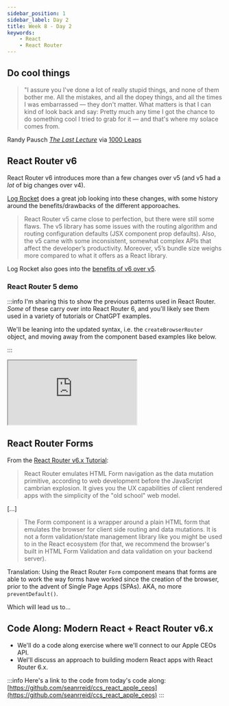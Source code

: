 ```yaml
---
sidebar_position: 1
sidebar_label: Day 2
title: Week 8 - Day 2
keywords:
    - React
    - React Router
---
```


## Do cool things

> "I assure you I've done a lot of really stupid things, and none of them bother me. All the mistakes, and all the dopey things, and all the times I was embarrassed — they don't matter. What matters is that I can kind of look back and say: Pretty much any time I got the chance to do something cool I tried to grab for it — and that's where my solace comes from.

Randy Pausch [_The Last Lecture_](https://www.amazon.com/Last-Lecture-Randy-Pausch/dp/1401323251?tag=chimindustry-20&geniuslink=true) via [1000 Leaps](https://1000leaps.com/2023/10/07/85-the-last-lecture/)

## React Router v6

React Router v6 introduces more than a few changes over v5 (and v5 had a _lot_ of big changes over v4).

[Log Rocket](https://blog.logrocket.com/migrating-react-router-v6-guide/#change-react-router-v6) does a great job looking into these changes, with some history around the benefits/drawbacks of the different apporoaches.

> React Router v5 came close to perfection, but there were still some flaws. The v5 library has some issues with the routing algorithm and routing configuration defaults (JSX component prop defaults). Also, the v5 came with some inconsistent, somewhat complex APIs that affect the developer’s productivity. Moreover, v5’s bundle size weighs more compared to what it offers as a React library.

Log Rocket also goes into the [benefits of v6 over v5](https://blog.logrocket.com/migrating-react-router-v6-guide/#benefits-react-router-v6-over-v5).

### React Router 5 demo

:::info
I'm sharing this to show the previous patterns used in React Router. _Some_ of these carry over into React Router 6, and you'll likely see them used in a variety of tutorials or ChatGPT examples.

We'll be leaning into the updated syntax, i.e. the `createBrowserRouter` object, and moving away from the component based examples like below.

:::

<iframe src="https://codesandbox.io/embed/76dcgp?view=Editor+%2B+Preview&module=%2Fsrc%2FApp.jsx&hidenavigation=1"
     style={{width:'100%', height: '500px', border:0, borderRadius: '4px', overflow:'hidden'}}
     title="react-router-v5 (forked)"
     allow="accelerometer; ambient-light-sensor; camera; encrypted-media; geolocation; gyroscope; hid; microphone; midi; payment; usb; vr; xr-spatial-tracking"
     sandbox="allow-forms allow-modals allow-popups allow-presentation allow-same-origin allow-scripts"
></iframe>

## React Router Forms

From the [React Router v6.x Tutorial](https://reactrouter.com/en/main/start/tutorial#data-writes--html-forms):

> React Router emulates HTML Form navigation as the data mutation primitive, according to web development before the JavaScript cambrian explosion. It gives you the UX capabilities of client rendered apps with the simplicity of the "old school" web model.

[...]

> The Form component is a wrapper around a plain HTML form that emulates the browser for client side routing and data mutations. It is not a form validation/state management library like you might be used to in the React ecosystem (for that, we recommend the browser's built in HTML Form Validation and data validation on your backend server).

Translation: Using the React Router `Form` component means that forms are able to work the way forms have worked since the creation of the browser, prior to the advent of Single Page Apps (SPAs). AKA, no more `preventDefault()`.

Which will lead us to...

## Code Along: Modern React + React Router v6.x

- We'll do a code along exercise where we'll connect to our Apple CEOs API.
- Wel'll discuss an approach to building modern React apps with React Router 6.x.

:::info
Here's a link to the code from today's code along: [https://github.com/seanrreid/ccs_react_apple_ceos](https://github.com/seanrreid/ccs_react_apple_ceos)
:::

